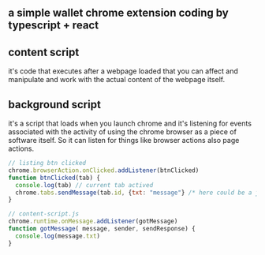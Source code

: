 ## a simple wallet chrome extension coding by typescript + react
## content script 
it's code that executes after a webpage loaded that you can affect and manipulate and work with the actual content of the webpage itself.
## background script
it's a script that loads when you launch chrome and it's listening for events associated with the activity of using the chrome browser as a piece of software itself. So it can listen for things like browser actions also page actions.
```javascript
// listing btn clicked
chrome.browserAction.onClicked.addListener(btnClicked)
function btnClicked(tab) {
  console.log(tab) // current tab actived
  chrome.tabs.sendMessage(tab.id, {txt: "message"} /* here could be a json, not a json string */ ) // send to particular tab by tab.id 
}

// content-script.js
chrome.runtime.onMessage.addListener(gotMessage)
function gotMessage( message, sender, sendResponse) {
  console.log(message.txt)
}
```